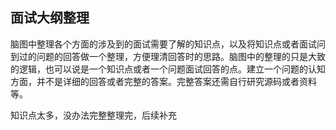 ## 面试大纲整理

脑图中整理各个方面的涉及到的面试需要了解的知识点，以及将知识点或者面试问到过的问题的回答做一个整理，方便理清回答时的思路。脑图中的整理的只是大致的逻辑，也可以说是一个知识点或者一个问题面试回答的点。建立一个问题的认知方面，并不是详细的回答或者完整的答案。完整答案还需自行研究源码或者资料等。

知识点太多，没办法完整整理完，后续补充